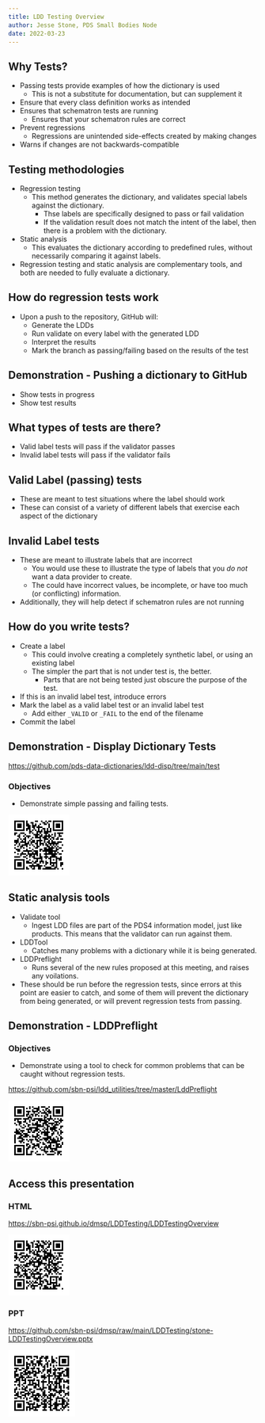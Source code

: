 ```yaml
---
title: LDD Testing Overview
author: Jesse Stone, PDS Small Bodies Node
date: 2022-03-23
---
```


## Why Tests?

* Passing tests provide examples of how the dictionary is used
  * This is not a substitute for documentation, but can supplement it
* Ensure that every class definition works as intended
* Ensures that schematron tests are running
  * Ensures that your schematron rules are correct
* Prevent regressions
  * Regressions are unintended side-effects created by making changes
* Warns if changes are not backwards-compatible

## Testing methodologies

* Regression testing
  * This method generates the dictionary, and validates special labels against the dictionary.
    * Thse labels are specifically designed to pass or fail validation
    * If the validation result does not match the intent of the label, then there is a problem with the dictionary.
* Static analysis
  * This evaluates the dictionary according to predefined rules, without necessarily comparing it against labels.
* Regression testing and static analysis are complementary tools, and both are needed to fully evaluate a dictionary.

## How do regression tests work

* Upon a push to the repository, GitHub will:
  * Generate the LDDs
  * Run validate on every label with the generated LDD
  * Interpret the results
  * Mark the branch as passing/failing based on the results of the test

## Demonstration - Pushing a dictionary to GitHub

* Show tests in progress
* Show test results

## What types of tests are there?

* Valid label tests will pass if the validator passes
* Invalid label tests will pass if the validator fails

## Valid Label (passing) tests

* These are meant to test situations where the label should work
* These can consist of a variety of different labels that exercise each aspect of the dictionary

## Invalid Label tests

* These are meant to illustrate labels that are incorrect
    * You would use these to illustrate the type of labels that you *do not* want a data provider to create.
    * The could have incorrect values, be incomplete, or have too much (or conflicting) information.
* Additionally, they will help detect if schematron rules are not running

## How do you write tests?

* Create a label
  * This could involve creating a completely synthetic label, or using an existing label
  * The simpler the part that is not under test is, the better.
      * Parts that are not being tested just obscure the purpose of the test.
* If this is an invalid label test, introduce errors
* Mark the label as a valid label test or an invalid label test
  * Add either `_VALID` or `_FAIL` to the end of the filename
* Commit the label

## Demonstration - Display Dictionary Tests

<https://github.com/pds-data-dictionaries/ldd-disp/tree/main/test>

### Objectives

* Demonstrate simple passing and failing tests.

![ldd-disp](images/common/ldd-disp.png)


## Static analysis tools

* Validate tool
  * Ingest LDD files are part of the PDS4 information model, just like products. This means that the validator can run against them.
* LDDTool
  * Catches many problems with a dictionary while it is being generated.
* LDDPreflight
  * Runs several of the new rules proposed at this meeting, and raises any voilations.
* These should be run before the regression tests, since errors at this point are easier to catch, and some of them will prevent the dictionary from being generated, or will prevent regression tests from passing.

## Demonstration - LDDPreflight

### Objectives

* Demonstrate using a tool to check for common problems that can be caught without regression tests.

<https://github.com/sbn-psi/ldd_utilities/tree/master/LddPreflight>

![preflight](images/common/preflight.png)


## Access this presentation

### HTML

<https://sbn-psi.github.io/dmsp/LDDTesting/LDDTestingOverview>

![HTML](images/overview/page.png)

### PPT

<https://github.com/sbn-psi/dmsp/raw/main/LDDTesting/stone-LDDTestingOverview.pptx>

![PPT](images/overview/presentation.png)

